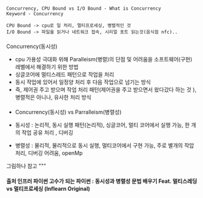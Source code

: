 ###
    Concurrency, CPU Bound vs I/O Bound - What is Concurrency
    Keyword - Concurrency

    CPU Bound -> cpu로 일 처리, 멀티프로세싱, 병렬적인 것
    I/O Bound -> 파일을 읽거나 네트워크 접속, 시리얼 포트 읽는것(음식점 nfc)..



#### 
Concurrency(동시성)

- cpu 가용성 극대화 위해 Paralleism(병렬)의 단점 및 어려움을 소프트웨어(구현) 레벨에서 해결하기 위한 방법
- 싱글코어에 멀티스레드 패턴으로 작업을 처리 
- 동시 작업에 있어서 일정양 처리 후 다음 작업으로 넘기는 방식 
- 즉, 제어권 주고 받으며 작업 처리 패턴(제어권을 주고 받으면서 왔다갔다 하는 것 ), 병렬적은 아니나, 유사한 처리 방식 

#### 
- Concurrency(동시성) vs Parralleism(병렬성)

- 동시성 : 논리적, 동시 실행 패턴(논리적), 싱글코어, 멀티 코어에서 실행 가능, 한 개의 작업 공유 처리 , 디버깅
- 병렬성 : 물리적, 물리적으로 동시 실행, 멀티코어에서 구현 가능, 주로 별개의 작압 처리, 디버깅 어려움, openMp

그림하나 참고 
"""

#### 출처 인프러 파이썬 고수가 되는 파이썬 : 동시성과 병렬성 문법 배우기 Feat. 멀티스레딩 vs 멀티프로세싱 (Inflearn Original)